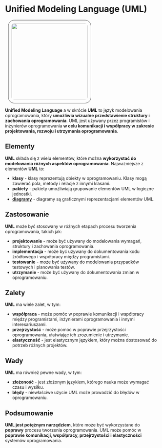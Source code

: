 # Unified Modeling Language (UML)

<img class="right" width="250px" style="margin-left: 10px; padding: 10px; border: 1px solid rgb(49, 49, 49); border-radius: 20px;" src="https://upload.wikimedia.org/wikipedia/commons/d/d5/UML_logo.svg">

**Unified Modeling Language** a w skrócie **UML** to język modelowania oprogramowania, który **umożliwia wizualne przedstawienie struktury i zachowania oprogramowania**. UML jest używany przez programistów i inżynierów oprogramowania **w celu komunikacji i współpracy w zakresie projektowania, rozwoju i utrzymania oprogramowania**.

## Elementy
**UML** składa się z wielu elementów, które można **wykorzystać do modelowania różnych aspektów oprogramowania**. Najważniejsze z elementów **UML** to:
- **klasy** - klasy reprezentują obiekty w oprogramowaniu. Klasy mogą zawierać pola, metody i relacje z innymi klasami.
- **pakiety** - pakiety umożliwiają grupowanie elementów UML w logiczne jednostki.
- [**diagramy**](diag.md) - diagramy są graficznymi reprezentacjami elementów UML.

## Zastosowanie
**UML** może być stosowany w różnych etapach procesu tworzenia oprogramowania, takich jak:
- **projektowanie** - może być używany do modelowania wymagań, struktury i zachowania oprogramowania.
- **implementacja** - może być używany do dokumentowania kodu źródłowego i współpracy między programistami.
- **testowanie** - może być używany do modelowania przypadków testowych i planowania testów.
- **utrzymanie** - może być używany do dokumentowania zmian w oprogramowaniu.

## Zalety
**UML** ma wiele zalet, w tym:
- **współpraca** - może pomóc w poprawie komunikacji i współpracy między programistami, inżynierami oprogramowania i innymi interesariuszami.
- **przejrzystość** - może pomóc w poprawie przejrzystości oprogramowania, ułatwiając ich zrozumienie i utrzymanie.
- **elastyczność** - jest elastycznym językiem, który można dostosować do potrzeb różnych projektów.

## Wady
**UML** ma również pewne wady, w tym:
- **złożoność** - jest złożonym językiem, którego nauka może wymagać czasu i wysiłku.
- **błędy** - niewłaściwe użycie UML może prowadzić do błędów w oprogramowaniu.

## Podsumowanie
**UML jest potężnym narzędziem**, które może być wykorzystane do **poprawy** procesu tworzenia oprogramowania. UML może pomóc w **poprawie komunikacji, współpracy, przejrzystości i elastyczności** systemów oprogramowania.
